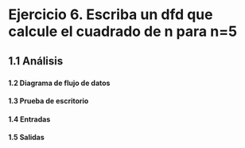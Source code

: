# Ejercicio 6. Escriba un dfd que calcule el cuadrado de n para n=5
## 1.1 Análisis
### 
#### 1.2 Diagrama de flujo de datos
#### 1.3 Prueba de escritorio
#### 1.4 Entradas
#### 1.5 Salidas
